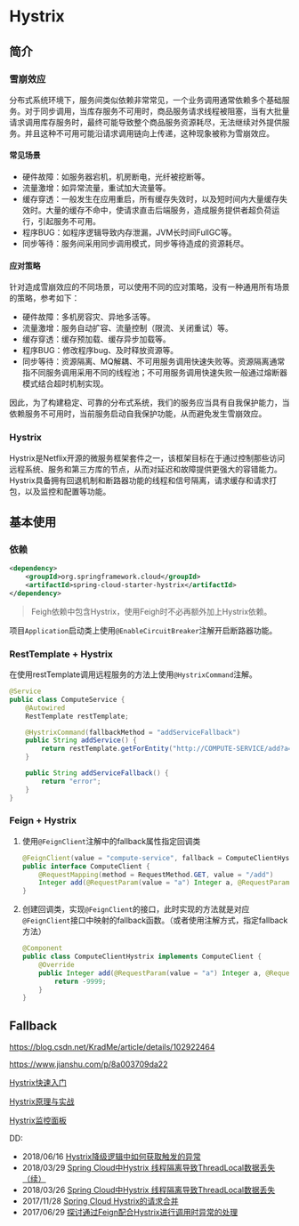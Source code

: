 # Hystrix

## 简介

### 雪崩效应

分布式系统环境下，服务间类似依赖非常常见，一个业务调用通常依赖多个基础服务。对于同步调用，当库存服务不可用时，商品服务请求线程被阻塞，当有大批量请求调用库存服务时，最终可能导致整个商品服务资源耗尽，无法继续对外提供服务。并且这种不可用可能沿请求调用链向上传递，这种现象被称为雪崩效应。

#### 常见场景

- 硬件故障：如服务器宕机，机房断电，光纤被挖断等。
- 流量激增：如异常流量，重试加大流量等。
- 缓存穿透：一般发生在应用重启，所有缓存失效时，以及短时间内大量缓存失效时。大量的缓存不命中，使请求直击后端服务，造成服务提供者超负荷运行，引起服务不可用。
- 程序BUG：如程序逻辑导致内存泄漏，JVM长时间FullGC等。
- 同步等待：服务间采用同步调用模式，同步等待造成的资源耗尽。

#### 应对策略

针对造成雪崩效应的不同场景，可以使用不同的应对策略，没有一种通用所有场景的策略，参考如下：

- 硬件故障：多机房容灾、异地多活等。
- 流量激增：服务自动扩容、流量控制（限流、关闭重试）等。
- 缓存穿透：缓存预加载、缓存异步加载等。
- 程序BUG：修改程序bug、及时释放资源等。
- 同步等待：资源隔离、MQ解耦、不可用服务调用快速失败等。资源隔离通常指不同服务调用采用不同的线程池；不可用服务调用快速失败一般通过熔断器模式结合超时机制实现。

因此，为了构建稳定、可靠的分布式系统，我们的服务应当具有自我保护能力，当依赖服务不可用时，当前服务启动自我保护功能，从而避免发生雪崩效应。

### Hystrix

Hystrix是Netflix开源的微服务框架套件之一，该框架目标在于通过控制那些访问远程系统、服务和第三方库的节点，从而对延迟和故障提供更强大的容错能力。Hystrix具备拥有回退机制和断路器功能的线程和信号隔离，请求缓存和请求打包，以及监控和配置等功能。

## 基本使用

### 依赖

```xml
<dependency>
    <groupId>org.springframework.cloud</groupId>
    <artifactId>spring-cloud-starter-hystrix</artifactId>
</dependency>
```

> Feigh依赖中包含Hystrix，使用Feigh时不必再额外加上Hystrix依赖。

项目`Application`启动类上使用`@EnableCircuitBreaker`注解开启断路器功能。

### RestTemplate + Hystrix

在使用restTemplate调用远程服务的方法上使用`@HystrixCommand`注解。

```java
@Service
public class ComputeService {
    @Autowired
    RestTemplate restTemplate;

    @HystrixCommand(fallbackMethod = "addServiceFallback")
    public String addService() {
        return restTemplate.getForEntity("http://COMPUTE-SERVICE/add?a=10&b=20", String.class).getBody();
    }

    public String addServiceFallback() {
        return "error";
    }
}
```

### Feign + Hystrix

1. 使用`@FeignClient`注解中的fallback属性指定回调类

   ```java
   @FeignClient(value = "compute-service", fallback = ComputeClientHystrix.class)
   public interface ComputeClient {
       @RequestMapping(method = RequestMethod.GET, value = "/add")
       Integer add(@RequestParam(value = "a") Integer a, @RequestParam(value = "b") Integer b);
   }
   ```

2. 创建回调类，实现`@FeignClient`的接口，此时实现的方法就是对应`@FeignClient`接口中映射的fallback函数。（或者使用注解方式，指定fallback方法）

   ```java
   @Component
   public class ComputeClientHystrix implements ComputeClient {
       @Override
       public Integer add(@RequestParam(value = "a") Integer a, @RequestParam(value = "b") Integer b) {
           return -9999;
       }
   }
   ```


## Fallback

https://blog.csdn.net/KradMe/article/details/102922464

https://www.jianshu.com/p/8a003709da22





[Hystrix快速入门](https://www.cnblogs.com/xiong2ge/p/hystrix_faststudy.html)

[Hystrix原理与实战](https://my.oschina.net/7001/blog/1619842)

[Hystrix监控面板](http://blog.didispace.com/spring-cloud-starter-dalston-5-1/)

DD:

- 2018/06/16 [Hystrix降级逻辑中如何获取触发的异常](http://blog.didispace.com/hystrix-fallback-cause-exception/)
- 2018/03/29 [Spring Cloud中Hystrix 线程隔离导致ThreadLocal数据丢失（续）](http://blog.didispace.com/Spring-Cloud中Hystrix-线程隔离导致ThreadLocal数据丢失（续）/)
- 2018/03/26 [Spring Cloud中Hystrix 线程隔离导致ThreadLocal数据丢失](http://blog.didispace.com/Spring-Cloud中Hystrix-线程隔离导致ThreadLocal数据丢失/)
- 2017/11/28 [Spring Cloud Hystrix的请求合并](http://blog.didispace.com/spring-cloud-hystrix-request-collapse/)
- 2017/06/29 [探讨通过Feign配合Hystrix进行调用时异常的处理](http://blog.didispace.com/rencong-1/)

























